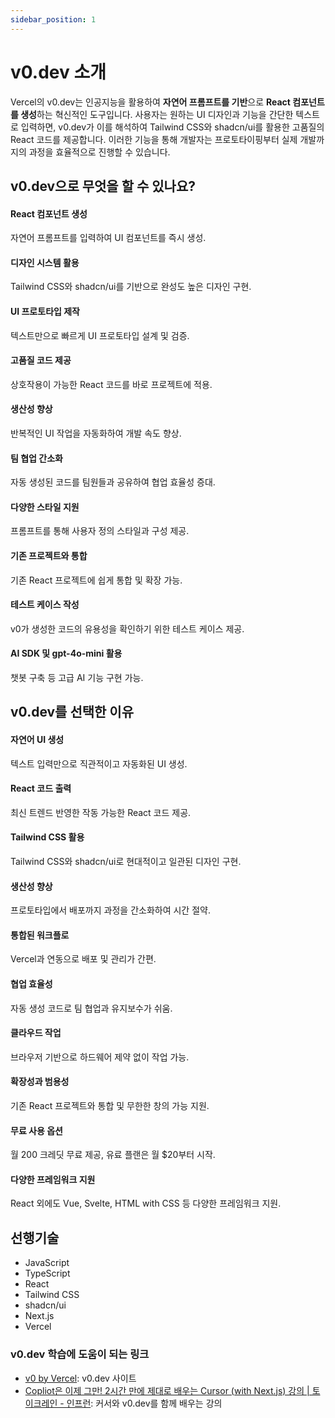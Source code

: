 ```yaml
---
sidebar_position: 1
---
```


# v0.dev 소개

Vercel의 v0.dev는 인공지능을 활용하여 **자연어 프롬프트를 기반**으로 **React 컴포넌트를 생성**하는 혁신적인 도구입니다. 사용자는 원하는 UI 디자인과 기능을 간단한 텍스트로 입력하면, v0.dev가 이를 해석하여 Tailwind CSS와 shadcn/ui를 활용한 고품질의 React 코드를 제공합니다. 이러한 기능을 통해 개발자는 프로토타이핑부터 실제 개발까지의 과정을 효율적으로 진행할 수 있습니다.

## **v0.dev으로 무엇을 할 수 있나요?**

#### **React 컴포넌트 생성**

자연어 프롬프트를 입력하여 UI 컴포넌트를 즉시 생성.

#### **디자인 시스템 활용**

Tailwind CSS와 shadcn/ui를 기반으로 완성도 높은 디자인 구현.

#### **UI 프로토타입 제작**

텍스트만으로 빠르게 UI 프로토타입 설계 및 검증.

#### **고품질 코드 제공**

상호작용이 가능한 React 코드를 바로 프로젝트에 적용.

#### **생산성 향상**

반복적인 UI 작업을 자동화하여 개발 속도 향상.

#### **팀 협업 간소화**

자동 생성된 코드를 팀원들과 공유하여 협업 효율성 증대.

#### **다양한 스타일 지원**

프롬프트를 통해 사용자 정의 스타일과 구성 제공.

#### **기존 프로젝트와 통합**

기존 React 프로젝트에 쉽게 통합 및 확장 가능.

#### **테스트 케이스 작성**

v0가 생성한 코드의 유용성을 확인하기 위한 테스트 케이스 제공.

#### **AI SDK 및 gpt-4o-mini 활용**

챗봇 구축 등 고급 AI 기능 구현 가능.

## **v0.dev를 선택한 이유**

#### **자연어 UI 생성**

텍스트 입력만으로 직관적이고 자동화된 UI 생성.

#### **React 코드 출력**

최신 트렌드 반영한 작동 가능한 React 코드 제공.

#### **Tailwind CSS 활용**

Tailwind CSS와 shadcn/ui로 현대적이고 일관된 디자인 구현.

#### **생산성 향상**

프로토타입에서 배포까지 과정을 간소화하여 시간 절약.

#### **통합된 워크플로**

Vercel과 연동으로 배포 및 관리가 간편.

#### **협업 효율성**

자동 생성 코드로 팀 협업과 유지보수가 쉬움.

#### **클라우드 작업**

브라우저 기반으로 하드웨어 제약 없이 작업 가능.

#### **확장성과 범용성**

기존 React 프로젝트와 통합 및 무한한 창의 가능 지원.

#### **무료 사용 옵션**

월 200 크레딧 무료 제공, 유료 플랜은 월 $20부터 시작.

#### **다양한 프레임워크 지원**

React 외에도 Vue, Svelte, HTML with CSS 등 다양한 프레임워크 지원.

## 선행기술

- JavaScript
- TypeScript
- React
- Tailwind CSS
- shadcn/ui
- Next.js
- Vercel

### v0.dev 학습에 도움이 되는 링크

- [v0 by Vercel](https://v0.dev/): v0.dev 사이트
- [Copliot은 이제 그만! 2시간 만에 제대로 배우는 Cursor (with Next.js) 강의 | 토이크레인 - 인프런](https://www.inflearn.com/course/ai-%ED%99%9C%EC%9A%A9%ED%95%9C-%EC%84%9C%EB%B9%84%EC%8A%A4-%EB%A7%8C%EB%93%A4%EA%B8%B0-next14): 커서와 v0.dev를 함께 배우는 강의
